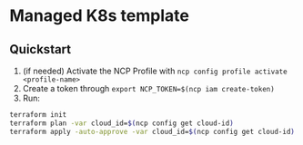 # Managed K8s template

## Quickstart

1. (if needed) Activate the NCP Profile with `ncp config profile activate <profile-name>`
2. Create a token through `export NCP_TOKEN=$(ncp iam create-token)`
3. Run:
```bash
terraform init
terraform plan -var cloud_id=$(ncp config get cloud-id)
terraform apply -auto-approve -var cloud_id=$(ncp config get cloud-id)
```
